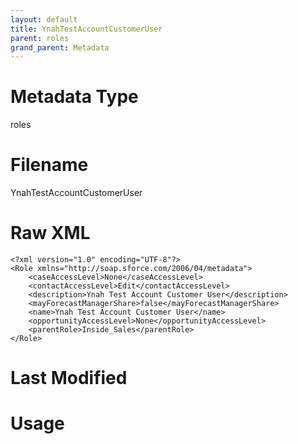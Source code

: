 ```yaml
---
layout: default
title: YnahTestAccountCustomerUser
parent: roles
grand_parent: Metadata
---
```

# Metadata Type
roles


# Filename 
YnahTestAccountCustomerUser


# Raw XML
```
<?xml version="1.0" encoding="UTF-8"?>
<Role xmlns="http://soap.sforce.com/2006/04/metadata">
    <caseAccessLevel>None</caseAccessLevel>
    <contactAccessLevel>Edit</contactAccessLevel>
    <description>Ynah Test Account Customer User</description>
    <mayForecastManagerShare>false</mayForecastManagerShare>
    <name>Ynah Test Account Customer User</name>
    <opportunityAccessLevel>None</opportunityAccessLevel>
    <parentRole>Inside_Sales</parentRole>
</Role>
```


# Last Modified


# Usage
